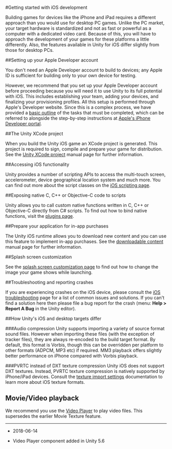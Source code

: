 #Getting started with iOS development

Building games for devices like the iPhone and iPad requires a different approach than you would use for desktop PC games. Unlike the PC market, your target hardware is standardized and not as fast or powerful as a computer with a dedicated video card. Because of this, you will have to approach the development of your games for these platforms a little differently. Also, the features available in Unity for iOS differ slightly from those for desktop PCs.

##Setting up your Apple Developer account

You don't need an Apple Developer account to build to devices; any Apple ID is sufficient for building only to your own device for testing. 

However, we recommend that you set up your Apple Developer account before proceeding because you will need it to use Unity to its full potential with iOS. This includes establishing your team, adding your devices, and finalizing your provisioning profiles. All this setup is performed through Apple's Developer website. Since this is a complex process, we have provided a [basic outline](iphone-accountsetup) of the tasks that must be completed, which can be referred to alongside the step-by-step instructions at [Apple's iPhone Developer portal](http://developer.apple.com/iphone).



##The Unity XCode project

When you build the Unity iOS game an XCode project is generated. This project is required to sign, compile and prepare your game for distribution. See the [Unity XCode project](StructureOfXcodeProject) manual page for further information.



##Accessing iOS functionality

Unity provides a number of scripting APIs to access the multi-touch screen, accelerometer, device geographical location system and much more. You can find out more about the script classes on the [iOS scripting page](iphone-API).



##Exposing native C, C++ or Objective-C code to scripts

Unity allows you to call custom native functions written in C, C++ or Objective-C directly from C# scripts. To find out how to bind native functions, visit the [plugins page](Plugins).



##Prepare your application for in-app purchases

The Unity iOS runtime allows you to download new content and you can use this feature to implement in-app purchases. See the [downloadable content](iphone-Downloadable-Content) manual page for further information.


##Splash screen customization

See the [splash screen customization page](MobileCustomizeSplashScreen) to find out how to change the image your game shows while launching.


##Troubleshooting and reporting crashes

If you are experiencing crashes on the iOS device, please consult the [iOS troubleshooting](TroubleShootingIPhone) page for a list of common issues and solutions. If you can't find a solution here then please file a bug report for the crash (menu: __Help &gt; Report A Bug__ in the Unity editor).



##How Unity's iOS and desktop targets differ

###Audio compression
Unity supports importing a variety of source format sound files. However when importing these files (with the exception of tracker files), they are always re-encoded to the build target format. By default, this format is Vorbis, though this can be overridden per platform to other formats (ADPCM, MP3 etc) if required. MM3 playback offers slightly better performance on iPhone compared with Vorbis playback.

###PVRTC instead of DXT texture compression
Unity iOS does not support DXT textures. Instead, PVRTC texture compression is natively supported by iPhone/iPad devices. Consult the [texture import settings](class-TextureImporter) documentation to learn more about iOS texture formats.


## Movie/Video playback

We recommend you use the [Video Player](https://docs.unity3d.com/Manual/VideoPlayer.html) to play video files. This supersedes the earlier Movie Texture feature.

---

* <span class="page-edit">2018-06-14 <!-- include IncludeTextAmendPageSomeEdit --></span>

* <span class="page-history">Video Player component added in Unity 5.6</span>

